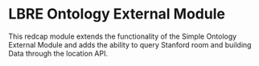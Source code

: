# LBRE Ontology External Module

This redcap module extends the functionality of the Simple Ontology External Module and adds the ability to query
Stanford room and building Data through the location API.



